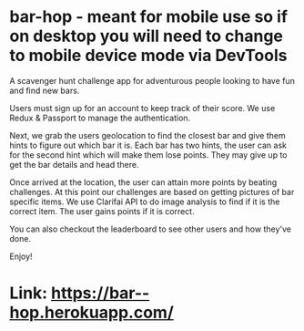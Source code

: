 # bar-hop - meant for mobile use so if on desktop you will need to change to mobile device mode via DevTools
A scavenger hunt challenge app for adventurous people looking to have fun and find new bars.

Users must sign up for an account to keep track of their score. We use Redux & Passport to manage the authentication. 

Next, we grab the users geolocation to find the closest bar and give them hints to figure out which bar it is. Each bar has two hints, the user can ask for the second hint which will make them lose points. They may give up to get the bar details and head there. 

Once arrived at the location, the user can attain more points by beating challenges. At this point our challenges are based on getting pictures of bar specific items. We use Clarifai API to do image analysis to find if it is the correct item. The user gains points if it is correct. 

You can also checkout the leaderboard to see other users and how they've done. 

Enjoy!

# Link: https://bar--hop.herokuapp.com/
